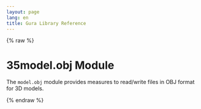 ```yaml
---
layout: page
lang: en
title: Gura Library Reference
---
```


{% raw %}
<h1><span class="caption-index-1">35</span><a name="anchor-35"></a>model.obj Module</h1>
<p>
The <code>model.obj</code> module provides measures to read/write files in OBJ format for 3D models.
</p>
<p />

{% endraw %}
